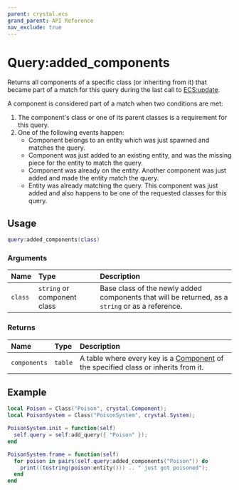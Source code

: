 ```yaml
---
parent: crystal.ecs
grand_parent: API Reference
nav_exclude: true
---
```


# Query:added_components

Returns all components of a specific class (or inheriting from it) that became part of a match for this query during the last call to [ECS:update](ecs_update).

A component is considered part of a match when two conditions are met:

1. The component's class or one of its parent classes is a requirement for this query.
2. One of the following events happen:
   - Component belongs to an entity which was just spawned and matches the query.
   - Component was just added to an existing entity, and was the missing piece for the entity to match the query.
   - Component was already on the entity. Another component was just added and made the entity match the query.
   - Entity was already matching the query. This component was just added and also happens to be one of the requested classes for this query.

## Usage

```lua
query:added_components(class)
```

### Arguments

| Name    | Type                        | Description                                                                                      |
| :------ | :-------------------------- | :----------------------------------------------------------------------------------------------- |
| `class` | `string` or component class | Base class of the newly added components that will be returned, as a `string` or as a reference. |

### Returns

| Name         | Type    | Description                                                                                     |
| :----------- | :------ | :---------------------------------------------------------------------------------------------- |
| `components` | `table` | A table where every key is a [Component](component) of the specified class or inherits from it. |

## Example

```lua
local Poison = Class("Poison", crystal.Component);
local PoisonSystem = Class("PoisonSystem", crystal.System);

PoisonSystem.init = function(self)
  self.query = self:add_query({ "Poison" });
end

PoisonSystem.frame = function(self)
  for poison in pairs(self.query:added_components("Poison")) do
    print((tostring(poison:entity())) .. " just got poisoned");
  end
end
```
